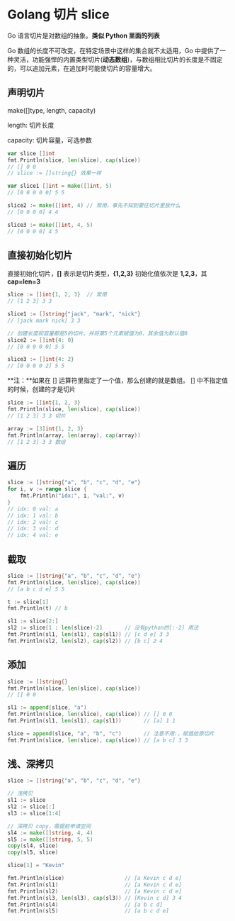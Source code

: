 # Golang 切片 slice

Go 语言切片是对数组的抽象。**类似 Python 里面的列表**

Go 数组的长度不可改变，在特定场景中这样的集合就不太适用，Go 中提供了一种灵活，功能强悍的内置类型切片(**动态数组**)，与数组相比切片的长度是不固定的，可以追加元素，在追加时可能使切片的容量增大。

## 声明切片

make([]type, length, capacity)

length: 切片长度

capacity: 切片容量，可选参数

```go
var slice []int
fmt.Println(slice, len(slice), cap(slice))
// [] 0 0
// slice := []string{} 效果一样

var slice1 []int = make([]int, 5)
// [0 0 0 0 0] 5 5

slice2 := make([]int, 4) // 常用，事先不知到要往切片里放什么
// [0 0 0 0] 4 4

slice3 := make([]int, 4, 5)
// [0 0 0 0] 4 5
```

## 直接初始化切片

直接初始化切片，**[]** 表示是切片类型，**{1,2,3}** 初始化值依次是 **1,2,3**，其 **cap=len=3**

```go
slice := []int{1, 2, 3}  // 常用
// [1 2 3] 3 3

slice1 := []string{"jack", "mark", "nick"}
// [jack mark nick] 3 3

// 创建长度和容量都是5的切片，并将第5个元素赋值为0，其余值为默认值0
slice2 := []int{4: 0}
// [0 0 0 0 0] 5 5

slice3 := []int{4: 2}
// [0 0 0 0 2] 5 5
```

**注：**如果在 [] 运算符里指定了一个值，那么创建的就是数组。 [] 中不指定值的时候，创建的才是切片

```go
slice := []int{1, 2, 3}
fmt.Println(slice, len(slice), cap(slice))
// [1 2 3] 3 3 切片

array := [3]int{1, 2, 3}
fmt.Println(array, len(array), cap(array))
// [1 2 3] 3 3 数组
```

## 遍历

```go
slice := []string{"a", "b", "c", "d", "e"}
for i, v := range slice {
    fmt.Println("idx:", i, "val:", v)
}
// idx: 0 val: a
// idx: 1 val: b
// idx: 2 val: c
// idx: 3 val: d
// idx: 4 val: e
```

## 截取

 ```go
slice := []string{"a", "b", "c", "d", "e"}
fmt.Println(slice, len(slice), cap(slice))
// [a b c d e] 5 5

t := slice[1]
fmt.Println(t) // b

sl1 := slice[2:]
sl2 := slice[1 : len(slice)-2]       // 没有python的[:-2] 用法
fmt.Println(sl1, len(sl1), cap(sl1)) // [c d e] 3 3
fmt.Println(sl2, len(sl2), cap(sl2)) // [b c] 2 4
 ```

## 添加

```go
slice := []string{}
fmt.Println(slice, len(slice), cap(slice))
// [] 0 0

sl1 := append(slice, "a")
fmt.Println(slice, len(slice), cap(slice)) // [] 0 0
fmt.Println(sl1, len(sl1), cap(sl1))       // [a] 1 1

slice = append(slice, "a", "b", "c")       // 注意不用:，赋值给原切片
fmt.Println(slice, len(slice), cap(slice)) // [a b c] 3 3
```

## 浅、深拷贝

```go
slice := []string{"a", "b", "c", "d", "e"}

// 浅拷贝
sl1 := slice
sl2 := slice[:]
sl3 := slice[1:4]

// 深拷贝 copy，需提前申请空间
sl4 := make([]string, 4, 4)
sl5 := make([]string, 5, 5)
copy(sl4, slice)
copy(sl5, slice)

slice[1] = "Kevin"

fmt.Println(slice)                   // [a Kevin c d e]
fmt.Println(sl1)                     // [a Kevin c d e]
fmt.Println(sl2)                     // [a Kevin c d e]
fmt.Println(sl3, len(sl3), cap(sl3)) // [Kevin c d] 3 4
fmt.Println(sl4)                     // [a b c d]
fmt.Println(sl5)                     // [a b c d e]
```


